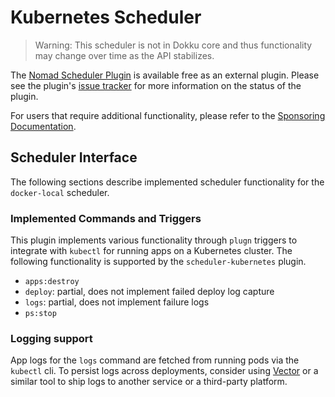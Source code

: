 # Kubernetes Scheduler

> Warning: This scheduler is not in Dokku core and thus functionality may change over time as the API stabilizes.

The [Nomad Scheduler Plugin](https://github.com/dokku/dokku-scheduler-kubernetes) is available free as an external plugin. Please see the plugin's [issue tracker](https://github.com/dokku/dokku-scheduler-kubernetes/issues) for more information on the status of the plugin.

For users that require additional functionality, please refer to the [Sponsoring Documentation](https://github.com/dokku/.github/blob/master/SPONSORING.md).

## Scheduler Interface

The following sections describe implemented scheduler functionality for the `docker-local` scheduler.

### Implemented Commands and Triggers

This plugin implements various functionality through `plugn` triggers to integrate with `kubectl` for running apps on a Kubernetes cluster. The following functionality is supported by the `scheduler-kubernetes` plugin.

- `apps:destroy`
- `deploy`: partial, does not implement failed deploy log capture
- `logs`: partial, does not implement failure logs
- `ps:stop`

### Logging support

App logs for the `logs` command are fetched from running pods via the `kubectl` cli. To persist logs across deployments, consider using [Vector](https://vector.dev/docs/setup/installation/platforms/kubernetes/) or a similar tool to ship logs to another service or a third-party platform.
